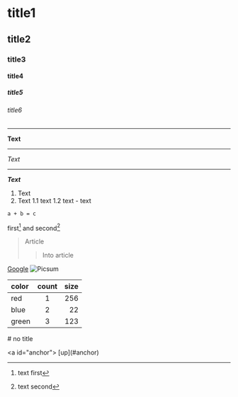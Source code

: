 # title1
## title2
### title3
#### title4
##### title5
###### title6
---
__Text__
___
_Text_
***
___Text___
1. Text
2. Text
    1.1 text
    1.2 text
        - text

```
a + b = c
```
first[^1] and second[^2]
[^1]: text first
[^2]: text second

> Article
>> Into article

[Google](https://www.google.com)
![Picsum](https://picsum.photos/200)

color | count | size
:-----|:-----:| ---:
red   | 1 | 256
blue  | 2 | 22
green | 3 | 123

\# no title

\<a id="anchor"></a>
\[up](#anchor)
